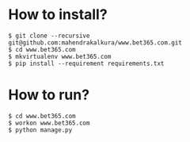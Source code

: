 How to install?
===============

```
$ git clone --recursive git@github.com:mahendrakalkura/www.bet365.com.git
$ cd www.bet365.com
$ mkvirtualenv www.bet365.com
$ pip install --requirement requirements.txt
```

How to run?
===========

```
$ cd www.bet365.com
$ workon www.bet365.com
$ python manage.py
```

